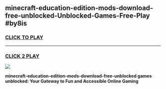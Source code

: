 
## minecraft-education-edition-mods-download-free-unblocked-Unblocked-Games-Free-Play #by8is
<h3>
<a href="https://us.freeplayer.one?title=minecraft-education-edition-mods-download-free-unblocked&ref=9M">CLICK TO PLAY</a></h3>
<hr>

<h3>
<a href="https://us.freeplayer.one?title=minecraft-education-edition-mods-download-free-unblocked&ref=9M">CLICK 2 PLAY</a>
  
</h3>

<a href="https://us.freeplayer.one?title=minecraft-education-edition-mods-download-free-unblocked&ref=9M"><img src="https://clearcache.store/games.png"></a>


**minecraft-education-edition-mods-download-free-unblocked games unblocked: Your Gateway to Fun and Accessible Online Gaming**
